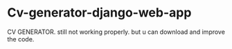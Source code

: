 # Cv-generator-django-web-app
CV GENERATOR. still not working properly. but u can download and improve the code.

